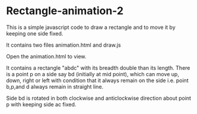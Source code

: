 # Rectangle-animation-2
This is a simple javascript code to draw a rectangle and to move it by keeping one side fixed.

It contains two files animation.html and draw.js

Open the animation.html to view.

It contains a rectangle "abdc" with its breadth double than its length. There is a point p on a side say bd (initially  at mid point), which can move up, down, right or left with condition that it always remain on the side i.e. point b,p,and d always remain in straight line. 

Side bd is rotated in both clockwise and anticlockwise direction about point p with keeping side ac fixed.

